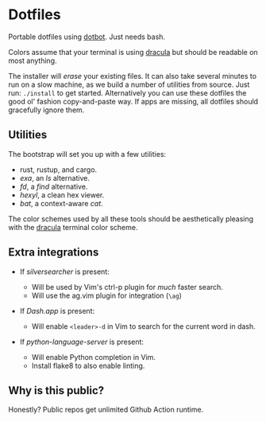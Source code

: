 # Dotfiles

Portable dotfiles using [dotbot][]. Just needs bash.

Colors assume that your terminal is using [dracula][] but should be readable
on most anything.

The installer will *erase* your existing files. It can also take several
minutes to run on a slow machine, as we build a number of utilities from
source. Just run: `./install` to get started. Alternatively you can use these
dotfiles the good ol' fashion copy-and-paste way. If apps are missing, all
dotfiles should gracefully ignore them.

## Utilities

The bootstrap will set you up with a few utilities:

- rust, rustup, and cargo.
- *exa*, an *ls* alternative.
- *fd*, a *find* alternative.
- *hexyl*, a clean hex viewer.
- *bat*, a context-aware *cat*.

The color schemes used by all these tools should be aesthetically pleasing with
the [dracula][] terminal color scheme.

## Extra integrations

- If *silversearcher* is present:
    - Will be used by Vim's ctrl-p plugin for _much_ faster search.
    - Will use the ag.vim plugin for integration (`\ag`)

- If *Dash.app* is present:
    - Will enable `<leader>-d` in Vim to search for the current word in dash.

- If *python-language-server* is present:
    - Will enable Python completion in Vim.
    - Install flake8 to also enable linting.

## Why is this public?

Honestly? Public repos get unlimited Github Action runtime.

[dotbot]: https://github.com/anishathalye/dotbot
[dracula]: https://github.com/dracula/dracula-theme
